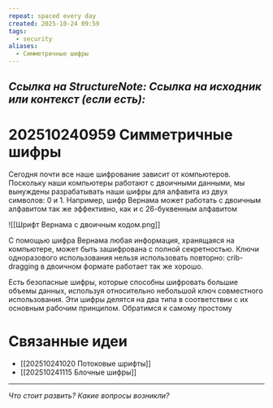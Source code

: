 ```yaml
---
repeat: spaced every day
created: 2025-10-24 09:59
tags:
  - security
aliases:
  - Симметричные шифры
---
```

*Ссылка на StructureNote:*
*Ссылка на исходник или контекст (если есть):*
-

# 202510240959 Симметричные шифры

Сегодня почти все наше шифрование зависит от компьютеров. Поскольку наши компьютеры работают с двоичными данными, мы вынуждены разрабатывать наши шифры для алфавита из двух символов: 0 и 1. Например, шифр Вернама может работать с двоичным алфавитом так же эффективно, как и с 26-буквенным алфавитом

![[Шрифт Вернама с двоичным кодом.png]]

С помощью шифра Вернама любая информация, хранящаяся на компьютере, может быть зашифрована с полной секретностью. Ключи одноразового использования нельзя использовать повторно: crib-dragging в двоичном формате работает так же хорошо.

Есть безопасные шифры, которые способны шифровать большие объемы данных, используя относительно небольшой ключ совместного использования. Эти шифры делятся на два типа в соответствии с их основным рабочим принципом. Обратимся к самому простому

# Связанные идеи

- [[202510241020 Потоковые шрифты]] 
- [[202510241115 Блочные шифры]] 

---

*Что стоит развить? Какие вопросы возникли?*
